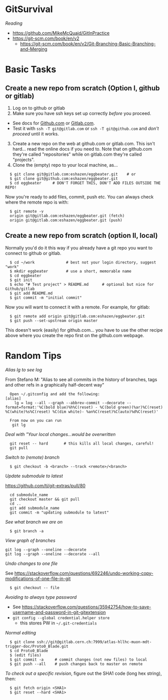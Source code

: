 # GitSurvival

*Reading*

 * https://github.com/MikeMcQuaid/GitInPractice
 * https://git-scm.com/book/en/v2
   * https://git-scm.com/book/en/v2/Git-Branching-Basic-Branching-and-Merging

# Basic Tasks

## Create a new repo from scratch (Option I, github or gitlab)

1.  Log on to github or gitlab
2.  Make sure you have ssh keys set up correctly _before_ you proceed.
   * See docs for [Github.com](https://docs.github.com/en/authentication/connecting-to-github-with-ssh/adding-a-new-ssh-key-to-your-github-account) or [Gitlab.com](https://docs.gitlab.com/ee/ssh/).
   * Test it with `ssh -T git@gitlab.com` or `ssh -T git@github.com` and _don't proceed_ until it works.
3.  Create a new repo on the web at github.com or gitlab.com.  This isn't hard... read the online docs if you need to.  Note that on github.com they're called "repositories" while on gitlab.com they're called "projects".
4.  Clone the (empty) repo to your local machine, as...

```
  $ git clone git@gitlab.com:eshazen/eggbeater.git    # or
  $ git clone git@github.com:eshazen/eggbeater.git
  $ cd eggbeater     # DON'T FORGET THIS, DON'T ADD FILES OUTSIDE THE REPO!
```

Now you're ready to add files, commit, push etc.  You can always check where the remote repo is with:

```
  $ git remote -v
  origin git@gitlab.com:eshazen/eggbeater.git (fetch)
  origin git@gitlab.com:eshazen/eggbeater.git (push)
```

## Create a new repo from scratch (option II, local)

Normally you'd do it this way if you already have a git repo you want to connect to github or gitlab.

```
  $ cd ~/work              # best not your login directory, suggest "work"
  $ mkdir eggbeater        # use a short, memorable name
  $ cd eggbeater
  $ git init
  $ echo "# Test project" > README.md      # optional but nice for Github/gitlab
  $ git add README.md
  $ git commit -m "initial commit"
```

Now you will want to connect it with a remote.  For example, for gitlab:

```
  $ git remote add origin git@gitlab.com:eshazen/eggbeater.git
  $ git push --set-upstream origin master
```

This doesn't work (easily) for github.com... you have to use the other recipe above where you create the repo first on the github.com webpage.



# Random Tips

*Alias lg to see log*

From Stefano M:  "Alias to see all commits in the history of branches, tags and other refs in a graphically half-decent way"

```
  Open ~/.gitconfig and add the following:
[alias]
    lg = log --all --graph --abbrev-commit --decorate --format=format:'%C(bold blue)%h%C(reset) - %C(bold green)(%ar)%C(reset) %C(white)%s%C(reset) %C(dim white)- %an%C(reset)%C(auto)%d%C(reset)'

  From now on you can run
   git lg
```


*Deal with "Your local changes...would be overwritten*

```
  git reset -- hard       # this kills all local changes, careful!
  git pull
```

*Switch to (remote) branch*

```
  $ git checkout -b <branch> --track <remote>/<branch>
```

*Update submodule to latest*

https://github.com/tj/git-extras/pull/80

```
  cd submodule_name
  git checkout master && git pull
  cd ..
  git add submodule_name
  git commit -m "updating submodule to latest"
```

*See what branch we are on*
```
  $ git branch -a
```



*View graph of branches*
```
git log --graph --oneline --decorate
git log --graph --oneline --decorate --all
```

*Undo changes to one file*

See https://stackoverflow.com/questions/692246/undo-working-copy-modifications-of-one-file-in-git
```
  $ git checkout -- file
```

*Avoiding to always type password*

 * See https://stackoverflow.com/questions/35942754/how-to-save-username-and-password-in-git-gitextension
 * `git config --global credential.helper store`
   * this stores PW in `~/.git-credentials`

*Normal editing*

```
  $ git clone ssh://git@gitlab.cern.ch:7999/atlas-hllhc-muon-mdt-trigger-doc/Proto0_Blade.git
  $ cd Proto0_Blade
  $ (edit files)
  $ git commit -a     # commit changes (not new files) to local
  $ git push --all    # push changes back to master on remote
```


*To check out a specific revision*, figure out the SHA1 code (long hex string), then:
```
  $ git fetch origin <SHA1>
  $ git reset --hard <SHA1>
```

